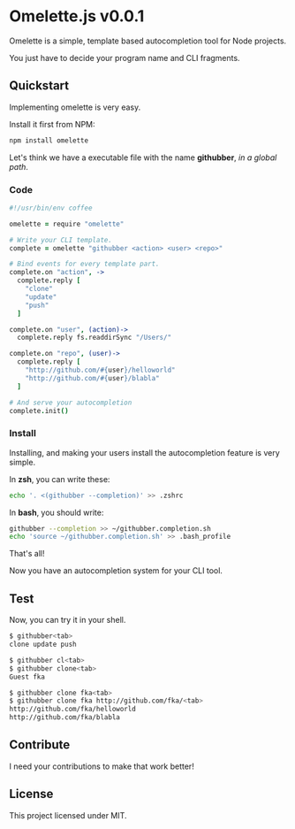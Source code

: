 # Omelette.js v0.0.1

Omelette is a simple, template based autocompletion tool for Node projects.

You just have to decide your program name and CLI fragments.

## Quickstart

Implementing omelette is very easy.

Install it first from NPM:

```bash
npm install omelette
```

Let's think we have a executable file with the name **githubber**, *in a global path*.

### Code

```coffeescript
#!/usr/bin/env coffee

omelette = require "omelette"

# Write your CLI template.
complete = omelette "githubber <action> <user> <repo>"

# Bind events for every template part.
complete.on "action", ->
  complete.reply [
    "clone"
    "update"
    "push"
  ]

complete.on "user", (action)->
  complete.reply fs.readdirSync "/Users/"

complete.on "repo", (user)->
  complete.reply [
    "http://github.com/#{user}/helloworld"
    "http://github.com/#{user}/blabla"
  ]

# And serve your autocompletion
complete.init()
```

### Install

Installing, and making your users install the autocompletion feature is very simple.

In **zsh**, you can write these:

```bash
echo '. <(githubber --completion)' >> .zshrc
```

In **bash**, you should write:

```bash
githubber --completion >> ~/githubber.completion.sh
echo 'source ~/githubber.completion.sh' >> .bash_profile
```

That's all!

Now you have an autocompletion system for your CLI tool.

## Test

Now, you can try it in your shell.

```bash
$ githubber<tab>
clone update push
```

```bash
$ githubber cl<tab>
$ githubber clone<tab>
Guest fka
```

```bash
$ githubber clone fka<tab>
$ githubber clone fka http://github.com/fka/<tab>
http://github.com/fka/helloworld
http://github.com/fka/blabla
```

## Contribute

I need your contributions to make that work better!

## License

This project licensed under MIT.